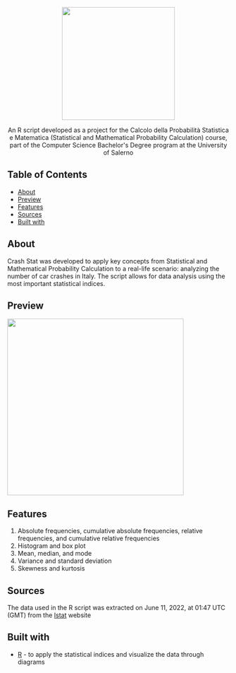 <p align="center">
  <img src="https://github.com/raffaeleav/crash-stat/assets/114619463/c76b7500-ac62-4b39-b920-ef1f5a57380e" width="256" heigth="256">
</p>

<p align="center">
   An R script developed as a project for the Calcolo della Probabilità Statistica e Matematica (Statistical and Mathematical Probability Calculation) course, part of the Computer Science Bachelor's Degree program at the University of Salerno 
</p>


## Table of Contents
- [About](#About)
- [Preview](#Preview)
- [Features](#Features)
- [Sources](#Sources)
- [Built with](#Built-with)


## About
  Crash Stat was developed to apply key concepts from Statistical and Mathematical Probability Calculation to a real-life scenario: analyzing the number of car crashes in Italy. The script allows for data analysis using the most important statistical indices.


## Preview
<p>
  <img src="https://github.com/raffaeleav/crash-stat/assets/114619463/4fd2b53c-fd7a-40b9-b753-ab7a577bd943" width="400" heigth="400">
</p>


## Features 
1) Absolute frequencies, cumulative absolute frequencies, relative frequencies, and cumulative relative frequencies
2) Histogram and box plot 
3) Mean, median, and mode
4) Variance and standard deviation
5) Skewness and kurtosis


## Sources 
The data used in the R script was extracted on June 11, 2022, at 01:47 UTC (GMT) from the [Istat](https://www.istat.it/) website


## Built with
- [R](https://www.r-project.org/) - to apply the statistical indices and visualize the data through diagrams
